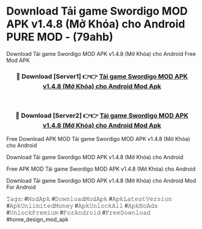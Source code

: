 # Download Tải game Swordigo MOD APK v1.4.8 (Mở Khóa) cho Android PURE MOD - (79ahb)
Download Tải game Swordigo MOD APK v1.4.8 (Mở Khóa) cho Android Free Mod APK

<div align="center">
<h3>🔴 Download [Server1] 👉👉 <a href="https://apk-comot.site?title=Tải_game_Swordigo_MOD_APK_v1.4.8_(Mở_Khóa)_cho_Android">Tải game Swordigo MOD APK v1.4.8 (Mở Khóa) cho Android Mod Apk</a></h3><br>

<h3>🔴 Download [Server2] 👉👉 <a href="https://apk-comot.site?title=Tải_game_Swordigo_MOD_APK_v1.4.8_(Mở_Khóa)_cho_Android">Tải game Swordigo MOD APK v1.4.8 (Mở Khóa) cho Android Mod Apk</a></h3>
</div>


Free Download APK MOD Tải game Swordigo MOD APK v1.4.8 (Mở Khóa) cho Android

Download Tải game Swordigo MOD APK v1.4.8 (Mở Khóa) cho Android 

Free APK MOD Tải game Swordigo MOD APK v1.4.8 (Mở Khóa) cho Android 

Download Tải game Swordigo MOD APK v1.4.8 (Mở Khóa) cho Android Mod For Android

𝚃𝚊𝚐𝚜: #𝙼𝚘𝚍𝙰𝚙𝚔 #𝙳𝚘𝚠𝚗𝚕𝚘𝚊𝚍𝙼𝚘𝚍𝙰𝚙𝚔 #𝙰𝚙𝚔𝙻𝚊𝚝𝚎𝚜𝚝𝚅𝚎𝚛𝚜𝚒𝚘𝚗 #𝙰𝚙𝚔𝚄𝚗𝚕𝚒𝚖𝚒𝚝𝚎𝚍𝙼𝚘𝚗𝚎𝚢 #𝙰𝚙𝚔𝚄𝚗𝚕𝚘𝚌𝚔𝙰𝚕𝚕 #𝙰𝚙𝚔𝙽𝚘𝙰𝚍𝚜 #𝚄𝚗𝚕𝚘𝚌𝚔𝙿𝚛𝚎𝚖𝚒𝚞𝚖 #𝙵𝚘𝚛𝙰𝚗𝚍𝚛𝚘𝚒𝚍 #𝙵𝚛𝚎𝚎𝙳𝚘𝚠𝚗𝚕𝚘𝚊𝚍 #home_design_mod_apk